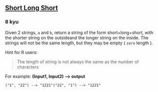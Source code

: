<h2><a href=https://www.codewars.com/kata/50654ddff44f800200000007/train/javascript target="_blank">Short Long Short</a></h2><h3>8 kyu</h3><p>Given 2 strings, <code>a</code> and <code>b</code>, return a string of the form short+long+short, with the shorter string on the outsideand the longer string on the inside. The strings will not be the same length, but they may be empty ( <code>zero</code> length ).</p><p>Hint for R users:</p><blockquote>The length of string is not always the same as the number of characters</blockquote><p>For example: <strong>(Input1, Input2) --&gt; output</strong></p><pre><code>("1", "22") --&gt; "1221"("22", "1") --&gt; "1221"</code></pre>